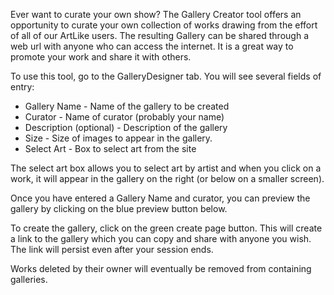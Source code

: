 Ever want to curate your own show?  The Gallery Creator tool offers an opportunity to curate your own collection of works drawing from the effort of all of our ArtLike users.  The resulting Gallery can be shared through a web url with anyone who can access the internet.  It is a great way to promote your work and share it with others.

To use this tool, go to the GalleryDesigner tab.  You will see several fields of entry:

* Gallery Name - Name of the gallery to be created
* Curator - Name of curator (probably your name)
* Description (optional) - Description of the gallery
* Size - Size of images to appear in the gallery.
* Select Art - Box to select art from the site

The select art box allows you to select art by artist and when you click on a
work, it will appear in the gallery on the right (or below on a smaller screen).

Once you have entered a Gallery Name and curator, you can preview the gallery by clicking on the blue preview button below.

To create the gallery, click on the green create page button.  This will create a link to the gallery which you can copy and share with anyone you wish.  The link will persist even after your session ends.

 Works deleted by their owner will eventually be removed from containing galleries.
